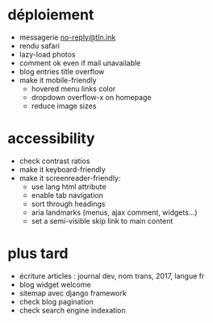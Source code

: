 # déploiement
* messagerie no-reply@tln.ink
* rendu safari
* lazy-load photos
* comment ok even if mail unavailable
* blog entries title overflow
* make it mobile-friendly
    * hovered menu links color
    * dropdown overflow-x on homepage
    * reduce image sizes

# accessibility
* check contrast ratios
* make it keyboard-friendly
* make it screenreader-friendly:
    * use lang html attribute
    * enable tab navigation
    * sort through headings
    * aria landmarks (menus, ajax comment, widgets...)
    * set a semi-visible skip link to main content

# plus tard
* écriture articles : journal dev, nom trans, 2017, langue fr
* blog widget welcome
* sitemap avec django framework
* check blog pagination
* check search engine indexation
